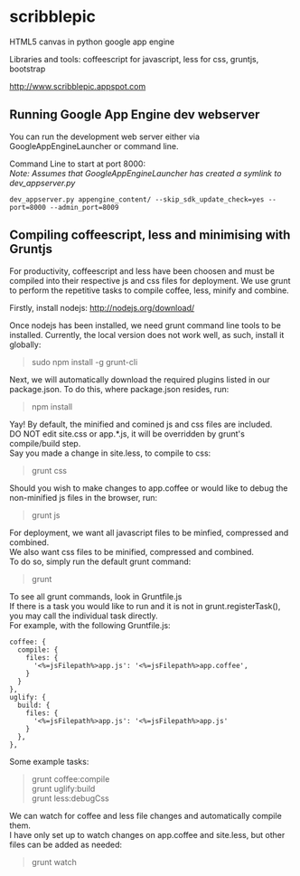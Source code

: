 scribblepic
===========

HTML5 canvas in python google app engine

Libraries and tools: coffeescript for javascript, less for css, gruntjs, bootstrap

http://www.scribblepic.appspot.com

## Running Google App Engine dev webserver ##
You can run the development web server either via GoogleAppEngineLauncher or command line.

Command Line to start at port 8000:    
*Note: Assumes that GoogleAppEngineLauncher has created a symlink to dev_appserver.py* 

	dev_appserver.py appengine_content/ --skip_sdk_update_check=yes --port=8000 --admin_port=8009

    
## Compiling coffeescript, less and minimising with Gruntjs ##
For productivity, coffeescript and less have been choosen and 
must be compiled into their respective js and css files for deployment.
We use grunt to perform the repetitive tasks to compile coffee, less, minify and combine.

Firstly, install nodejs: http://nodejs.org/download/

Once nodejs has been installed, we need grunt command line tools to be installed.
Currently, the local version does not work well, as such, install it globally:
> sudo npm install -g grunt-cli

Next, we will automatically download the required plugins
listed in our package.json. To do this, where package.json resides, run:
> npm install

  
Yay! By default, the minified and comined js and css files are included.   
DO NOT edit site.css or app.*.js, it will be overridden by grunt's compile/build step.   
Say you made a change in site.less, to compile to css:
> grunt css

Should you wish to make changes to app.coffee or would like to 
debug the non-minified js files in the browser, run:  
> grunt js

For deployment, we want all javascript files to be minfied, compressed and combined.     
We also want css files to be minified, compressed and combined.   
To do so, simply run the default grunt command:
> grunt

To see all grunt commands, look in Gruntfile.js   
If there is a task you would like to run and it is not in grunt.registerTask(), 
you may call the individual task directly.     
For example, with the following Gruntfile.js:

    coffee: {
      compile: {
        files: {
          '<%=jsFilepath%>app.js': '<%=jsFilepath%>app.coffee', 
        }
      }
    },
    uglify: {
      build: {
        files: {
          '<%=jsFilepath%>app.js': '<%=jsFilepath%>app.js'
        }
      },
    },

Some example tasks: 
> grunt coffee:compile    
> grunt uglify:build    
> grunt less:debugCss    

We can watch for coffee and less file changes and automatically compile them.   
I have only set up to watch changes on app.coffee and site.less, but other files can be added as needed:
> grunt watch   
